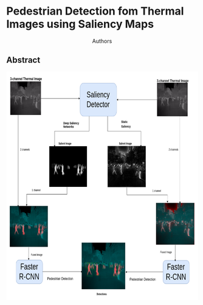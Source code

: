 
# Pedestrian Detection fom Thermal Images using Saliency Maps

<center>Authors</center>

## Abstract

<p><center>
<img src="Block_Diagram_Final_compact.png" width="600" height="600" align="center"/>
</p></center>
